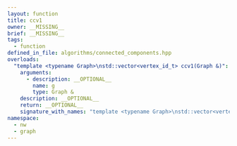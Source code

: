 ```yaml
---
layout: function
title: ccv1
owner: __MISSING__
brief: __MISSING__
tags:
  - function
defined_in_file: algorithms/connected_components.hpp
overloads:
  "template <typename Graph>\nstd::vector<vertex_id_t> ccv1(Graph &)":
    arguments:
      - description: __OPTIONAL__
        name: g
        type: Graph &
    description: __OPTIONAL__
    return: __OPTIONAL__
    signature_with_names: "template <typename Graph>\nstd::vector<vertex_id_t> ccv1(Graph & g)"
namespace:
  - nw
  - graph
---
```

